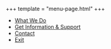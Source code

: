 +++
template = "menu-page.html"
+++
- [What We Do](/what-we-do)
- [Get Information & Support](/get-support)
- [Contact](/contact)
- [Exit](https://www.google.ie/search?q=dublin)